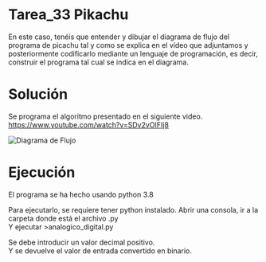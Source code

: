 
# Tarea_33 Pikachu

En este caso, tenéis que entender y dibujar el diagrama de flujo del programa de picachu tal y como
se explica en el vídeo que adjuntamos y posteriormente codificarlo mediante un lenguaje de
programación, es decir, construir el programa tal cual se indica en el diagrama.  

# Solución

Se programa el algoritmo presentado en el siguiente video.  
https://www.youtube.com/watch?v=SDv2vOIFIj8  

![Diagrama de Flujo](pikachu.png)  


# Ejecución

El programa se ha hecho usando python 3.8  
  
Para ejecutarlo, se requiere tener python instalado. Abrir una consola, ir a la carpeta donde está el archivo .py  
Y ejecutar >analogico_digital.py  

Se debe introducir un valor decimal positivo.  
Y se devuelve el valor de entrada convertido en binario.  
